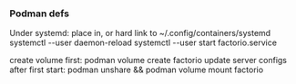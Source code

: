 ### Podman defs

Under systemd: place in, or hard link to ~/.config/containers/systemd
systemctl --user daemon-reload
systemctl --user start factorio.service



create volume first: podman volume create factorio
update server configs after first start: podman unshare && podman volume mount factorio